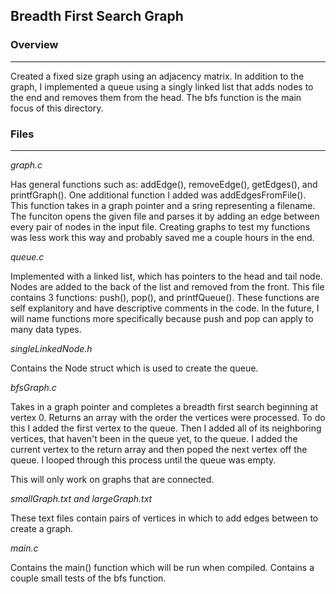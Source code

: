 ## Breadth First Search Graph

### Overview 
---
Created a fixed size graph using an adjacency matrix. In addition to the graph, 
I implemented a queue using a singly linked list that adds nodes to the end 
and removes them from the head. The bfs function is the main focus of this 
directory. 


### Files
---

*graph.c*

Has general functions such as: addEdge(), removeEdge(), getEdges(), and 
printfGraph(). One additional function I added was addEdgesFromFile(). This 
function takes in a graph pointer and a sring representing a filename. The 
funciton opens the given file and parses it by adding an edge between every 
pair of nodes in the input file. Creating graphs to test my functions was less 
work this way and probably saved me a couple hours in the end. 


*queue.c*

Implemented with a linked list, which has pointers to the head and tail node. 
Nodes are added to the back of the list and removed from the front. This file 
contains 3 functions: push(), pop(), and printfQueue(). These functions are 
self explanitory and have descriptive comments in the code. In the future, I 
will name functions more specifically because push and pop can apply to many 
data types. 


*singleLinkedNode.h*

Contains the Node struct which is used to create the queue. 


*bfsGraph.c*

Takes in a graph pointer and completes a breadth first search beginning at 
vertex 0. Returns an array with the order the vertices were processed. To do 
this I added the first vertex to the queue. Then I added all of its neighboring
vertices, that haven't been in the queue yet, to the queue. I added the current 
vertex to the return array and then poped the next vertex off the queue. I 
looped through this process until the queue was empty. 

This will only work on graphs that are connected.


*smallGraph.txt and largeGraph.txt*

These text files contain pairs of vertices in which to add edges between to 
create a graph. 


*main.c*

Contains the main() function which will be run when compiled. Contains a 
couple small tests of the bfs function.



